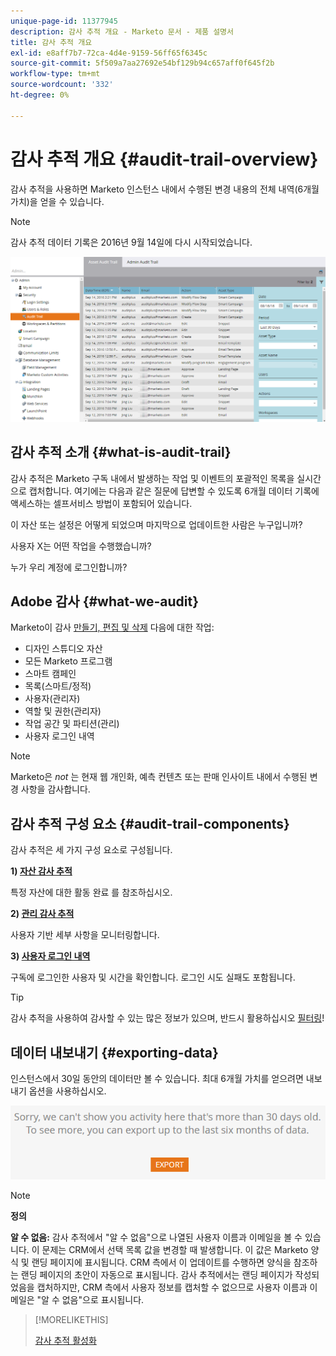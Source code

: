 ```yaml
---
unique-page-id: 11377945
description: 감사 추적 개요 - Marketo 문서 - 제품 설명서
title: 감사 추적 개요
exl-id: e8aff7b7-72ca-4d4e-9159-56ff65f6345c
source-git-commit: 5f509a7aa27692e54bf129b94c657aff0f645f2b
workflow-type: tm+mt
source-wordcount: '332'
ht-degree: 0%

---
```


# 감사 추적 개요 {#audit-trail-overview}

감사 추적을 사용하면 Marketo 인스턴스 내에서 수행된 변경 내용의 전체 내역(6개월 가치)을 얻을 수 있습니다.

>[!NOTE]
>
>감사 추적 데이터 기록은 2016년 9월 14일에 다시 시작되었습니다.

![](assets/audit-trail-overview-1.png)

## 감사 추적 소개 {#what-is-audit-trail}

감사 추적은 Marketo 구독 내에서 발생하는 작업 및 이벤트의 포괄적인 목록을 실시간으로 캡처합니다. 여기에는 다음과 같은 질문에 답변할 수 있도록 6개월 데이터 기록에 액세스하는 셀프서비스 방법이 포함되어 있습니다.

이 자산 또는 설정은 어떻게 되었으며 마지막으로 업데이트한 사람은 누구입니까?

사용자 X는 어떤 작업을 수행했습니까?

누가 우리 계정에 로그인합니까?

## Adobe 감사 {#what-we-audit}

Marketo이 감사 [만들기, 편집 및 삭제](/help/marketo/product-docs/administration/audit-trail/change-details-in-audit-trail.md) 다음에 대한 작업:

* 디자인 스튜디오 자산
* 모든 Marketo 프로그램
* 스마트 캠페인
* 목록(스마트/정적)
* 사용자(관리자)
* 역할 및 권한(관리자)
* 작업 공간 및 파티션(관리)
* 사용자 로그인 내역

>[!NOTE]
>
>Marketo은 _not_ 는 현재 웹 개인화, 예측 컨텐츠 또는 판매 인사이트 내에서 수행된 변경 사항을 감사합니다.

## 감사 추적 구성 요소 {#audit-trail-components}

감사 추적은 세 가지 구성 요소로 구성됩니다.

**1) [자산 감사 추적](/help/marketo/product-docs/administration/audit-trail/change-details-in-audit-trail.md#asset-audit-trail)**

특정 자산에 대한 활동 완료 를 참조하십시오.

**2) [관리 감사 추적](/help/marketo/product-docs/administration/audit-trail/change-details-in-audit-trail.md#admin-audit-trail)**

사용자 기반 세부 사항을 모니터링합니다.

**3) [사용자 로그인 내역](/help/marketo/product-docs/administration/audit-trail/user-login-history.md)**

구독에 로그인한 사용자 및 시간을 확인합니다. 로그인 시도 실패도 포함됩니다.

>[!TIP]
>
>감사 추적을 사용하여 감사할 수 있는 많은 정보가 있으며, 반드시 활용하십시오 [필터링](/help/marketo/product-docs/administration/audit-trail/filtering-in-audit-trail.md)!

## 데이터 내보내기 {#exporting-data}

인스턴스에서 30일 동안의 데이터만 볼 수 있습니다. 최대 6개월 가치를 얻으려면 내보내기 옵션을 사용하십시오.

![](assets/two.png)

>[!NOTE]
>
>**정의**
>
>**알 수 없음:** 감사 추적에서 &quot;알 수 없음&quot;으로 나열된 사용자 이름과 이메일을 볼 수 있습니다. 이 문제는 CRM에서 선택 목록 값을 변경할 때 발생합니다. 이 값은 Marketo 양식 및 랜딩 페이지에 표시됩니다. CRM 측에서 이 업데이트를 수행하면 양식을 참조하는 랜딩 페이지의 초안이 자동으로 표시됩니다. 감사 추적에서는 랜딩 페이지가 작성되었음을 캡처하지만, CRM 측에서 사용자 정보를 캡처할 수 없으므로 사용자 이름과 이메일은 &quot;알 수 없음&quot;으로 표시됩니다.

>[!MORELIKETHIS]
>
>[감사 추적 활성화](/help/marketo/product-docs/administration/audit-trail/enable-audit-trail.md)
